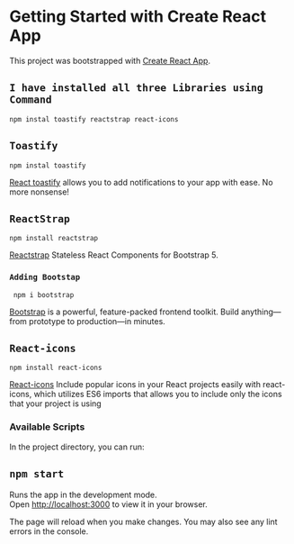 # Getting Started with Create React App

This project was bootstrapped with [Create React App](https://github.com/facebook/create-react-app).
## `I have installed all three Libraries using Command`
    npm instal toastify reactstrap react-icons
## `Toastify`
    npm instal toastify
[React toastify](https://www.npmjs.com/package/react-toastify) allows you to add notifications to your app with ease. No more nonsense!

## `ReactStrap`
    npm install reactstrap
[Reactstrap](https://www.npmjs.com/package/reactstrap?activeTab=readme) Stateless React Components for Bootstrap 5.

### `Adding Bootstap`
     npm i bootstrap
[Bootstrap](https://www.npmjs.com/package/reactstrap?activeTab=readme) is a powerful, feature-packed frontend toolkit. Build anything—from prototype to production—in minutes.


## `React-icons`
    npm install react-icons
 [React-icons](https://www.npmjs.com/package/react-icons) Include popular icons in your React projects easily with react-icons, which utilizes ES6 imports that allows you to include only the icons that your project is using

### Available Scripts

In the project directory, you can run:

## `npm start`

Runs the app in the development mode.\
Open [http://localhost:3000](http://localhost:3000) to view it in your browser.

The page will reload when you make changes.
You may also see any lint errors in the console.